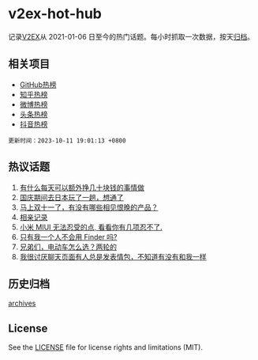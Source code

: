 # v2ex-hot-hub

 记录[V2EX](https://www.v2ex.com/)从 2021-01-06 日至今的热门话题。每小时抓取一次数据，按天[归档](archives)。
 
 ## 相关项目

- [GitHub热榜](https://github.com/it985/github-hot-hub)
- [知乎热榜](https://github.com/it985/zhihu-hot-hub)
- [微博热榜](https://github.com/it985/weibo-hot-hub)
- [头条热榜](https://github.com/it985/toutiao-hot-hub)
- [抖音热榜](https://github.com/it985/douyin-hot-hub)


 `更新时间：2023-10-11 19:01:13 +0800`

## 热议话题

1. [有什么每天可以额外挣几十块钱的事情做](https://www.v2ex.com/t/980843)
1. [国庆期间去日本玩了一趟，想通了](https://www.v2ex.com/t/980891)
1. [马上双十一了，有没有哪些相见恨晚的产品？](https://www.v2ex.com/t/980777)
1. [相亲记录](https://www.v2ex.com/t/980929)
1. [小米 MIUI 无法忍受的点, 看看你有几项忍不了.](https://www.v2ex.com/t/980796)
1. [只有我一个人不会用 Finder 吗?](https://www.v2ex.com/t/980859)
1. [兄弟们，电动车怎么选？两轮的](https://www.v2ex.com/t/980871)
1. [我很讨厌聊天页面有人总是发表情包，不知道有没有和我一样](https://www.v2ex.com/t/980867)

## 历史归档

[archives](archives)

## License

See the [LICENSE](LICENSE) file for license rights and limitations (MIT).
